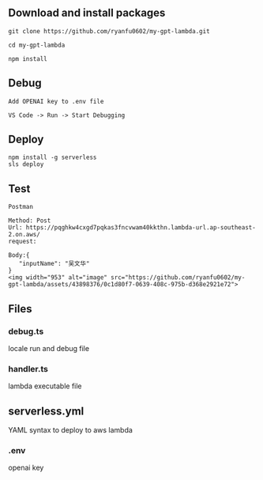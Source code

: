 ## Download and install packages

```
git clone https://github.com/ryanfu0602/my-gpt-lambda.git

cd my-gpt-lambda

npm install
```

## Debug 

```
Add OPENAI key to .env file

VS Code -> Run -> Start Debugging
```
## Deploy

```
npm install -g serverless
sls deploy
```

## Test

```
Postman

Method: Post
Url: https://pqghkw4cxgd7pqkas3fncvwam40kkthn.lambda-url.ap-southeast-2.on.aws/
request:

Body:{
   "inputName": "吴文华"
}
<img width="953" alt="image" src="https://github.com/ryanfu0602/my-gpt-lambda/assets/43898376/0c1d80f7-0639-408c-975b-d368e2921e72">

```
## Files

### debug.ts

locale run and debug file

### handler.ts

lambda executable file

## serverless.yml

YAML syntax to deploy to aws lambda

### .env

openai key
